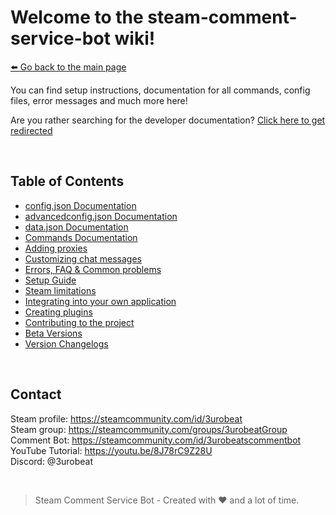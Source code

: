 # Welcome to the steam-comment-service-bot wiki!  
[⬅️ Go back to the main page](../..#readme)

You can find setup instructions, documentation for all commands, config files, error messages and much more here!

Are you rather searching for the developer documentation? [Click here to get redirected](../dev#readme)

&nbsp;

## Table of Contents
- [config.json Documentation](./config_doc.md)
- [advancedconfig.json Documentation](./advancedconfig_doc.md)
- [data.json Documentation](./data_doc.md)
- [Commands Documentation](./commands_doc.md)
- [Adding proxies](./adding_proxies.md)
- [Customizing chat messages](./customlang_doc.md)
- [Errors, FAQ & Common problems](./errors_doc.md)
- [Setup Guide](./setup_guide.md)
- [Steam limitations](./steam_limitations.md)
- [Integrating into your own application](./integrating_into_your_app.md)
- [Creating plugins](./creating_plugins.md)
- [Contributing to the project](./contributing.md)
- [Beta Versions](./beta_versions.md)
- [Version Changelogs](./version_changelogs.md)

&nbsp;

## Contact
Steam profile: https://steamcommunity.com/id/3urobeat  
Steam group: https://steamcommunity.com/groups/3urobeatGroup  
Comment Bot: https://steamcommunity.com/id/3urobeatscommentbot  
YouTube Tutorial: https://youtu.be/8J78rC9Z28U  
Discord: @3urobeat  

&nbsp;

> Steam Comment Service Bot - Created with ❤️ and a lot of time.

